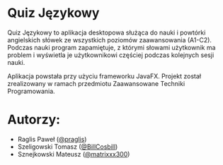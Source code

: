 # Quiz Językowy
Quiz Językowy to aplikacja desktopowa służąca do nauki i powtórki angielskich słówek ze wszystkich poziomów zaawansowania (A1-C2). Podczas nauki program zapamiętuje, z którymi słowami użytkownik ma problem i wyświetla je użytkownikowi częściej podczas kolejnych sesji nauki.

Aplikacja powstała przy użyciu frameworku JavaFX.
Projekt został zrealizowany w ramach przedmiotu Zaawansowane Techniki Programowania.

# Autorzy:
* Raglis Paweł ([@praglis](https://github.com/praglis))
* Szeligowski Tomasz ([@BillCosbill](https://github.com/BillCosbill))
* Sznejkowski Mateusz ([@matrixxx300](https://github.com/matrixxx300))
